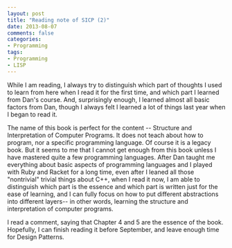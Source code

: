 ```yaml
---
layout: post
title: "Reading note of SICP (2)"
date: 2013-08-07
comments: false
categories:
- Programming
tags:
- Programming
- LISP
---
```


While I am reading, I always try to distinguish which part of thoughts I used to learn from here when I read it for the first time, and which part I learned from Dan's course. And, surprisingly enough, I learned almost all basic factors from Dan, though I always felt I learned a lot of things last year when I began to read it.

The name of this book is perfect for the content -- Structure and Interpretation of Computer Programs. It does not teach about how to program, nor a specific programming language. Of course it is a legacy book. But it seems to me that I cannot get enough from this book unless I have mastered quite a few programming languages. After Dan taught me everything about basic aspects of programming languages and I played with Ruby and Racket for a long time, even after I leaned all those "nontrivial" trivial things about C++, when I read it now, I am able to distinguish which part is the essence and which part is written just for the ease of learning, and I can fully focus on how to put different abstractions into different layers-- in other words, learning the structure and interpretation of computer programs.

I read a comment, saying that Chapter 4 and 5 are the essence of the book. Hopefully, I can finish reading it before September, and leave enough time for Design Patterns.
